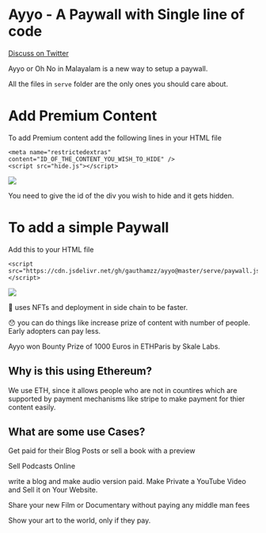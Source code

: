 # Ayyo - A Paywall with Single line of code

[Discuss on Twitter](https://twitter.com/gauthamzzz/status/1105041739960602624)

Ayyo or Oh No in Malayalam is a new way to setup a paywall. 

All the files in `serve` folder are the only ones you should care about. 

# Add Premium Content

To add Premium content add the following lines in your HTML file

```
<meta name="restrictedextras" content="ID_OF_THE_CONTENT_YOU_WISH_TO_HIDE" />
<script src="hide.js"></script>
```

![](https://challengepost-s3-challengepost.netdna-ssl.com/photos/production/software_photos/000/777/721/datas/gallery.jpg)

You need to give the id of the div you wish to hide and it gets hidden.

# To add a simple Paywall 

Add this to your HTML file

```
<script src="https://cdn.jsdelivr.net/gh/gauthamzz/ayyo@master/serve/paywall.js"></script>
```

![](https://challengepost-s3-challengepost.netdna-ssl.com/photos/production/software_photos/000/777/716/datas/gallery.jpg)


🤫 uses NFTs and deployment in side chain to be faster. 

😯 you can do things like increase prize of content with number of people. Early adopters can pay less. 

Ayyo won Bounty Prize of 1000 Euros in ETHParis by Skale Labs.


## Why is this using Ethereum?

We use ETH, since it allows people who are not in countires which are supported by payment mechanisms like stripe to make payment for thier content easily.

## What are some use Cases?

Get paid for their Blog Posts or sell a book with a preview

Sell Podcasts Online

write a blog and make audio version paid.
Make Private a YouTube Video and Sell it on Your Website.

Share your new Film or Documentary without paying any middle man fees

Show your art to the world, only if they pay.

